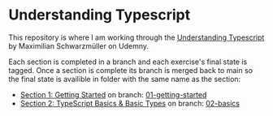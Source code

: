 # Understanding Typescript

This repository is where I am working through the [Understanding Typescript](https://www.udemy.com/course/understanding-typescript) by Maximilian Schwarzmüller on Udemny.

Each section is completed in a branch and each exercise's final state is tagged. Once a section is complete its branch is merged back to main so the final state is availible in folder with the same name as the section:
* [Section 1: Getting Started](Section%201%3A%20Getting%20Started) on branch: [01-getting-started](https://github.com/jonsmorrow/UNDERSTANDING-TS/tree/01-getting-started)
* [Section 2: TypeScript Basics & Basic Types](Section%202:%20TypeScript%20Basics%20&%20Basic%20Types) on branch: [02-basics](https://github.com/jonsmorrow/UNDERSTANDING-TS/tree/02-basics)
